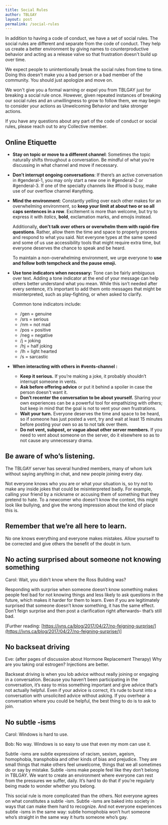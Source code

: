 ```yaml
---
title: Social Rules
author: TBLGAY
layout: post
permalink: /social-rules
---
```


In addition to having a code of conduct, we have a set of social rules. The social rules are different and separate from the code of conduct. They help us create a better environment by giving names to counterproductive behavior and acting as a release valve so that frustration doesn't build up over time.

We expect people to unintentionally break the social rules from time to time. Doing this doesn't make you a bad person or a bad member of the community. You should just apologize and move on.

We won't give you a formal warning or expel you from TBLGAY just for breaking a social rule once. However, given repeated instances of breaking our social rules and an unwillingness to grow to follow them, we may begin to consider your actions as Unwelcoming Behavior and take stronger actions.

If you have any questions about any part of the code of conduct or social rules, please reach out to any Collective member.



## **Online Etiquette**



* **Stay on topic or move to a different channel**: Sometimes the topic naturally shifts throughout a conversation. Be mindful of what you’re discussing in what channel and move if necessary.
* **Don’t interrupt ongoing conversations**: If there’s an active conversation in #genderal-1, you may only start a new one in #genderal-2 or #genderal-3. If one of the specialty channels like #food is busy, make use of our overflow channel #anything.
* **Mind the environment**: Constantly yelling over each other makes for an overwhelming environment, so **keep your limit at about two or so all caps sentences in a row**. Excitement is more than welcome, but try to express it with *italics*, **bold**, exclamation marks, and emojis instead.

    Additionally, **don't talk over others or overwhelm them with rapid-fire questions**. Rather, allow them the time and space to properly process and respond to what you said. Not everyone types at the same speed and some of us use accessibility tools that might require extra time, but everyone deserves the chance to speak and be heard.


    To maintain a non-overwhelming environment, we urge everyone to **use and follow both tempcheck and the pause emoji.**

* **Use tone indicators when necessary:** Tone can be fairly ambiguous over text. Adding a tone indicator at the end of your message can help others better understand what you mean. While this isn’t needed after every sentence, it’s important to add them onto messages that might be misinterpreted, such as play-fighting, or when asked to clarify. 

    Common tone indicators include: 

    * /gen = genuine
    * /srs = serious
    * /nm = not mad
    * /pos = positive 
    * /neg = negative
    * /j = joking 
    * /hj = half joking 
    * /lh = light hearted 
    * /s = sarcastic
* **When interacting with others in #vents-channel :**
    * **Keep it serious.** If you’re making a joke, it probably shouldn’t interrupt someone in vents. 
    * **Ask before offering advice** or put it behind a spoiler in case the person doesn't want it.
    * **Don’t recenter the conversation to be about yourself.** Sharing your own experiences can be a powerful tool for empathizing with others; but keep in mind that the goal is not to vent your _own_ frustrations. 
    * **Wait your turn.** Everyone deserves the time and space to be heard, so if someone has just posted a vent, try and wait at least 15 minutes before posting your own so as to not talk over them. 
    * **Do not vent, subpost, or vague about other server members.** If you need to vent about someone on the server, do it elsewhere so as to not cause any unnecessary drama. 


## **Be aware of who’s listening.**

The TBLGAY server has several hundred members, many of whom lurk without saying anything in chat, and new people joining every day. 

Not everyone knows who you are or what your situation is, so try not to make any inside jokes that could be misinterpreted badly. For example, calling your friend by a nickname or accusing them of something that they pretend to hate. To a newcomer who doesn't know the context, this might look like bullying, and give the wrong impression about the kind of place this is.


## **Remember that we’re all here to learn.**

No one knows everything and everyone makes mistakes. Allow yourself to be corrected and give others the benefit of the doubt in turn. 


## **No acting surprised about someone not knowing something**

Carol: Wait, you didn’t know where the Ross Building was?

Responding with surprise when someone doesn’t know something makes people feel bad for not knowing things and less likely to ask questions in the future, which makes it harder for them to learn. Even if you are legitimately surprised that someone doesn’t know something, it has the same effect. Don’t feign surprise and then post a clarification right afterwards– that’s still bad.

[Further reading: [https://jvns.ca/blog/2017/04/27/no-feigning-surprise/](https://jvns.ca/blog/2017/04/27/no-feigning-surprise/)]


## **No backseat driving**

Eve: (after pages of discussion about Hormone Replacement Therapy) Why are you taking oral estrogen? Injections are better.

Backseat driving is when you lob advice without really joining or engaging in a conversation. Because you haven’t been participating in the conversation, it’s easy to miss something important and give advice that’s not actually helpful. Even if your advice is correct, it’s rude to burst into a conversation with unsolicited advice without asking. If you overhear a conversation where you could be helpful, the best thing to do is to ask to join.


## **No subtle -isms**

Carol: Windows is hard to use.

Bob: No way. Windows is so easy to use that even my mom can use it.

Subtle -isms are subtle expressions of racism, sexism, ageism, homophobia, transphobia and other kinds of bias and prejudice. They are small things that make others feel unwelcome, things that we all sometimes do or say by mistake. Subtle -isms make people feel like they don’t belong in TBLGAY. We want to create an environment where everyone can rest from the pressures we suffer, daily. It’s hard to do that if you’re regularly being made to wonder whether you belong.

This social rule is more complicated than the others. Not everyone agrees on what constitutes a subtle -ism. Subtle -isms are baked into society in ways that can make them hard to recognize. And not everyone experiences subtle -isms in the same way: subtle homophobia won’t hurt someone who’s straight in the same way it hurts someone who’s gay.

